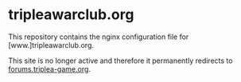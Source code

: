 # tripleawarclub.org

This repository contains the nginx configuration file for \[www.\]tripleawarclub.org.

This site is no longer active and therefore it permanently redirects to [forums.triplea-game.org](forums.triplea-game.org).
